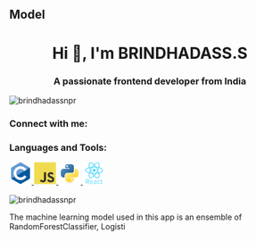 ## Model
<h1 align="center">Hi 👋, I'm BRINDHADASS.S</h1>
<h3 align="center">A passionate frontend developer from India</h3>

<p align="left"> <img src="https://komarev.com/ghpvc/?username=brindhadassnpr&label=Profile%20views&color=0e75b6&style=flat" alt="brindhadassnpr" /> </p>

<h3 align="left">Connect with me:</h3>
<p align="left">
</p>

<h3 align="left">Languages and Tools:</h3>
<p align="left"> <a href="https://www.cprogramming.com/" target="_blank" rel="noreferrer"> <img src="https://raw.githubusercontent.com/devicons/devicon/master/icons/c/c-original.svg" alt="c" width="40" height="40"/> </a> <a href="https://developer.mozilla.org/en-US/docs/Web/JavaScript" target="_blank" rel="noreferrer"> <img src="https://raw.githubusercontent.com/devicons/devicon/master/icons/javascript/javascript-original.svg" alt="javascript" width="40" height="40"/> </a> <a href="https://www.python.org" target="_blank" rel="noreferrer"> <img src="https://raw.githubusercontent.com/devicons/devicon/master/icons/python/python-original.svg" alt="python" width="40" height="40"/> </a> <a href="https://reactjs.org/" target="_blank" rel="noreferrer"> <img src="https://raw.githubusercontent.com/devicons/devicon/master/icons/react/react-original-wordmark.svg" alt="react" width="40" height="40"/> </a> </p>

<p><img align="center" src="https://github-readme-stats.vercel.app/api/top-langs?username=brindhadassnpr&show_icons=true&locale=en&layout=compact" alt="brindhadassnpr" /></p>

The machine learning model used in this app is an ensemble of RandomForestClassifier, Logisti
